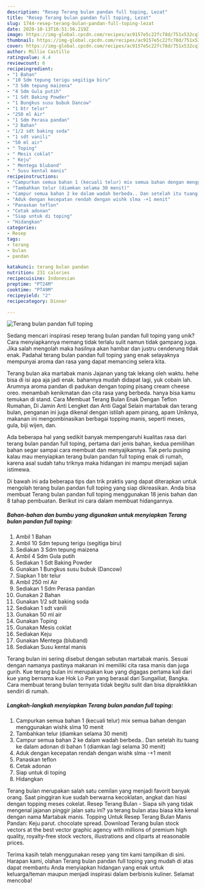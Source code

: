 ```yaml
---
description: "Resep Terang bulan pandan full toping, Lezat"
title: "Resep Terang bulan pandan full toping, Lezat"
slug: 1744-resep-terang-bulan-pandan-full-toping-lezat
date: 2020-10-13T16:51:56.219Z
image: https://img-global.cpcdn.com/recipes/ac9157e5c22fc78d/751x532cq70/terang-bulan-pandan-full-toping-foto-resep-utama.jpg
thumbnail: https://img-global.cpcdn.com/recipes/ac9157e5c22fc78d/751x532cq70/terang-bulan-pandan-full-toping-foto-resep-utama.jpg
cover: https://img-global.cpcdn.com/recipes/ac9157e5c22fc78d/751x532cq70/terang-bulan-pandan-full-toping-foto-resep-utama.jpg
author: Millie Castillo
ratingvalue: 4.4
reviewcount: 6
recipeingredient:
- "1 Bahan"
- "10 Sdm tepung terigu segitiga biru"
- "3 Sdm tepung maizena"
- "4 Sdm Gula putih"
- "1 Sdt Baking Powder"
- "1 Bungkus susu bubuk Dancow"
- "1 btr telur"
- "250 ml Air"
- "1 Sdm Perasa pandan"
- "2 Bahan"
- "1/2 sdt baking soda"
- "1 sdt vanili"
- "50 ml air"
- " Toping"
- " Mesis coklat"
- " Keju"
- " Mentega bluband"
- " Susu kental manis"
recipeinstructions:
- "Campurkan semua bahan 1 (kecuali telur) mix semua bahan dengan menggunakan wishk slma 10 menit"
- "Tambahkan telur (diamkan selama 30 menit)"
- "Campur semua bahan 2 ke dalam wadah berbeda.. Dan setelah itu tuang ke dalam adonan di bahan 1 (diamkan lagi selama 30 menit)"
- "Aduk dengan kecepatan rendah dengan wishk slma -+1 menit"
- "Panaskan teflon"
- "Cetak adonan"
- "Siap untuk di toping"
- "Hidangkan"
categories:
- Resep
tags:
- terang
- bulan
- pandan

katakunci: terang bulan pandan 
nutrition: 231 calories
recipecuisine: Indonesian
preptime: "PT24M"
cooktime: "PT49M"
recipeyield: "2"
recipecategory: Dinner

---
```



![Terang bulan pandan full toping](https://img-global.cpcdn.com/recipes/ac9157e5c22fc78d/751x532cq70/terang-bulan-pandan-full-toping-foto-resep-utama.jpg)

Sedang mencari inspirasi resep terang bulan pandan full toping yang unik? Cara menyiapkannya memang tidak terlalu sulit namun tidak gampang juga. Jika salah mengolah maka hasilnya akan hambar dan justru cenderung tidak enak. Padahal terang bulan pandan full toping yang enak selayaknya mempunyai aroma dan rasa yang dapat memancing selera kita.

Terang bulan aka martabak manis Jajanan yang tak lekang oleh waktu. hehe bisa di isi apa aja jadi enak. bahannya mudah didapat lagi, yuk cobain lah. Arumnya aroma pandan di padukan dengan toping pisang cream cheese oreo. menambah kenikmatan dan cita rasa yang berbeda. hanya bisa kamu temukan di stand. Cara Membuat Terang Bulan Enak Dengan Teflon Rumahan, Di Jamin Anti Lengket dan Anti Gagal Selain martabak dan terang bulan, penganan ini juga dikenal dengan istilah apam pinang, apam Uniknya, makanan ini mengombinasikan berbagai topping manis, seperti meses, gula, biji wijen, dan.

Ada beberapa hal yang sedikit banyak mempengaruhi kualitas rasa dari terang bulan pandan full toping, pertama dari jenis bahan, kedua pemilihan bahan segar sampai cara membuat dan menyajikannya. Tak perlu pusing kalau mau menyiapkan terang bulan pandan full toping enak di rumah, karena asal sudah tahu triknya maka hidangan ini mampu menjadi sajian istimewa.


Di bawah ini ada beberapa tips dan trik praktis yang dapat diterapkan untuk mengolah terang bulan pandan full toping yang siap dikreasikan. Anda bisa membuat Terang bulan pandan full toping menggunakan 18 jenis bahan dan 8 tahap pembuatan. Berikut ini cara dalam membuat hidangannya.

<!--inarticleads1-->

##### Bahan-bahan dan bumbu yang digunakan untuk menyiapkan Terang bulan pandan full toping:

1. Ambil 1 Bahan
1. Ambil 10 Sdm tepung terigu (segitiga biru)
1. Sediakan 3 Sdm tepung maizena
1. Ambil 4 Sdm Gula putih
1. Sediakan 1 Sdt Baking Powder
1. Gunakan 1 Bungkus susu bubuk (Dancow)
1. Siapkan 1 btr telur
1. Ambil 250 ml Air
1. Sediakan 1 Sdm Perasa pandan
1. Gunakan 2 Bahan
1. Gunakan 1/2 sdt baking soda
1. Sediakan 1 sdt vanili
1. Gunakan 50 ml air
1. Gunakan  Toping
1. Gunakan  Mesis coklat
1. Sediakan  Keju
1. Gunakan  Mentega (bluband)
1. Sediakan  Susu kental manis


Terang bulan ini sering disebut dengan sebutan martabak manis. Sesuai dengan namanya pastinya makanan ini memiliki cita rasa manis dan juga gurih. Kue terang bulan ini merupakan kue yang digagas pertama kali dari kue yang bernama kue Hok Lo Pan yang berasal dari Sungailiat, Bangka. Cara membuat terang bulan ternyata tidak begitu sulit dan bisa dipraktikkan sendiri di rumah. 

<!--inarticleads2-->

##### Langkah-langkah menyiapkan Terang bulan pandan full toping:

1. Campurkan semua bahan 1 (kecuali telur) mix semua bahan dengan menggunakan wishk slma 10 menit
1. Tambahkan telur (diamkan selama 30 menit)
1. Campur semua bahan 2 ke dalam wadah berbeda.. Dan setelah itu tuang ke dalam adonan di bahan 1 (diamkan lagi selama 30 menit)
1. Aduk dengan kecepatan rendah dengan wishk slma -+1 menit
1. Panaskan teflon
1. Cetak adonan
1. Siap untuk di toping
1. Hidangkan


Terang bulan merupakan salah satu cemilan yang menjadi favorit banyak orang. Saat pinggiran kue sudah berwarna kecoklatan, angkat dan hiasi dengan topping meses cokelat. Resep Terang Bulan - Siapa sih yang tidak mengenal jajanan pinggir jalan satu ini? ya terang bulan atau biasa kita kenal dengan nama Martabak manis. Topping Untuk Resep Terang Bulan Manis Pandan: Keju parut. chocolate spread. Download Terang bulan stock vectors at the best vector graphic agency with millions of premium high quality, royalty-free stock vectors, illustrations and cliparts at reasonable prices. 

Terima kasih telah menggunakan resep yang tim kami tampilkan di sini. Harapan kami, olahan Terang bulan pandan full toping yang mudah di atas dapat membantu Anda menyiapkan hidangan yang enak untuk keluarga/teman maupun menjadi inspirasi dalam berbisnis kuliner. Selamat mencoba!
